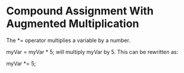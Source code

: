 # Compound Assignment With Augmented Multiplication

The *= operator multiplies a variable by a number.

myVar = myVar * 5;
will multiply myVar by 5. This can be rewritten as:

myVar *= 5;